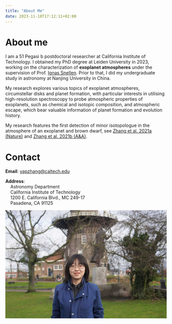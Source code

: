 ```yaml
---
title: "About Me"
date: 2023-11-18T17:12:11+02:00
---
```


# About me

I am a 51 Pegasi b postdoctoral researcher at California Institute of Technology. I obtained my PhD degree at Leiden University in 2023, working on the characterization of **exoplanet atmospheres** under the supervision of Prof. [Ignas Snellen](https://home.strw.leidenuniv.nl/~snellen/). Prior to that, I did my undergraduate study in astronomy at Nanjing University in China. 

My research explores various topics of exoplanet atmospheres, circumstellar disks and planet formation, with particular interests in utilising high-resolution spectroscopy to probe atmospheric properties of exoplanets, such as chemical and isotopic composition, and atmospheric escape, which bear valuable information of planet formation and evolution history.

My research features the first detection of minor isotopologue in the atmosphere of an exoplanet and brown dwarf, see [Zhang et al. 2021a (Nature)](https://ui.adsabs.harvard.edu/abs/2021Natur.595..370Z/abstract) and [Zhang et al. 2021b (A&A)](https://ui.adsabs.harvard.edu/abs/2021A%26A...656A..76Z/abstract).


# Contact

**Email**: yapzhang@caltech.edu

**Address**: \
&nbsp;&nbsp;&nbsp;&nbsp;Astronomy Department \
&nbsp;&nbsp;&nbsp;&nbsp;California Institute of Technology \
&nbsp;&nbsp;&nbsp;&nbsp;1200 E. California Blvd., MC 249-17 \
&nbsp;&nbsp;&nbsp;&nbsp;Pasadena, CA 91125


![](profile_img.jpg)

